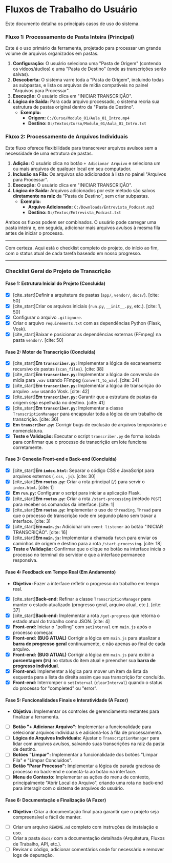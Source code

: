 # Fluxos de Trabalho do Usuário

Este documento detalha os principais casos de uso do sistema.

### Fluxo 1: Processamento de Pasta Inteira (Principal)

Este é o uso primário da ferramenta, projetado para processar um grande volume de arquivos organizados em pastas.

1.  **Configuração:** O usuário seleciona uma "Pasta de Origem" (contendo os vídeos/áudios) e uma "Pasta de Destino" (onde as transcrições serão salvas).
2.  **Descoberta:** O sistema varre toda a "Pasta de Origem", incluindo todas as subpastas, e lista os arquivos de mídia compatíveis no painel "Arquivos para Processar".
3.  **Execução:** O usuário clica em "INICIAR TRANSCRIÇÃO".
4.  **Lógica de Saída:** Para cada arquivo processado, o sistema recria sua estrutura de pastas original dentro da "Pasta de Destino".
    -   **Exemplo:**
        -   **Origem:** `C:/Curso/Modulo_01/Aula_01_Intro.mp4`
        -   **Destino:** `D:/Textos/Curso/Modulo_01/Aula_01_Intro.txt`

### Fluxo 2: Processamento de Arquivos Individuais

Este fluxo oferece flexibilidade para transcrever arquivos avulsos sem a necessidade de uma estrutura de pastas.

1.  **Adição:** O usuário clica no botão `+ Adicionar Arquivo` e seleciona um ou mais arquivos de qualquer local em seu computador.
2.  **Inclusão na Fila:** Os arquivos são adicionados à lista no painel "Arquivos para Processar".
3.  **Execução:** O usuário clica em "INICIAR TRANSCRIÇÃO".
4.  **Lógica de Saída:** Arquivos adicionados por este método são salvos **diretamente na raiz** da "Pasta de Destino", sem criar subpastas.
    -   **Exemplo:**
        -   **Arquivo Adicionado:** `C:/Downloads/Entrevista_Podcast.mp3`
        -   **Destino:** `D:/Textos/Entrevista_Podcast.txt`

Ambos os fluxos podem ser combinados. O usuário pode carregar uma pasta inteira e, em seguida, adicionar mais arquivos avulsos à mesma fila antes de iniciar o processo.


------

Com certeza. Aqui está o checklist completo do projeto, do início ao fim, com o status atual de cada tarefa baseado em nosso progresso.

---

### **Checklist Geral do Projeto de Transcrição**

#### **Fase 1: Estrutura Inicial do Projeto (Concluída)**
- [x] [cite_start]Definir a arquitetura de pastas (`app/`, `vendor/`, `docs/`). [cite: 50]
- [x] [cite_start]Criar os arquivos iniciais (`run.py`, `__init__.py`, etc.). [cite: 1, 50]
- [x] Configurar o arquivo `.gitignore`.
- [x] Criar o arquivo `requirements.txt` com as dependências Python (Flask, Vosk).
- [x] [cite_start]Baixar e posicionar as dependências externas (FFmpeg) na pasta `vendor/`. [cite: 50]

#### **Fase 2: Motor de Transcrição (Concluída)**
- [x] [cite_start]**Em `transcriber.py`:** Implementar a lógica de escaneamento recursivo de pastas (`scan_files`). [cite: 38]
- [x] [cite_start]**Em `transcriber.py`:** Implementar a lógica de conversão de mídia para `.wav` usando FFmpeg (`convert_to_wav`). [cite: 34]
- [x] [cite_start]**Em `transcriber.py`:** Implementar a lógica de transcrição do arquivo `.wav` usando Vosk. [cite: 42]
- [x] [cite_start]**Em `transcriber.py`:** Garantir que a estrutura de pastas da origem seja espelhada no destino. [cite: 41]
- [x] [cite_start]**Em `transcriber.py`:** Implementar a classe `TranscriptionManager` para encapsular toda a lógica de um trabalho de transcrição. [cite: 36]
- [x] **Em `transcriber.py`:** Corrigir bugs de exclusão de arquivos temporários e nomenclatura.
- [x] **Teste e Validação:** Executar o script `transcriber.py` de forma isolada para confirmar que o processo de transcrição em lote funciona corretamente.

#### **Fase 3: Conexão Front-end e Back-end (Concluída)**
- [x] [cite_start]**Em `index.html`:** Separar o código CSS e JavaScript para arquivos externos (`.css`, `.js`). [cite: 30]
- [x] [cite_start]**Em `routes.py`:** Criar a rota principal (`/`) para servir o `index.html`. [cite: 1]
- [x] **Em `run.py`:** Configurar o script para iniciar a aplicação Flask.
- [x] [cite_start]**Em `routes.py`:** Criar a rota `/start-processing` (método `POST`) para receber os comandos da interface. [cite: 1]
- [x] [cite_start]**Em `routes.py`:** Implementar o uso de `threading.Thread` para que o processo de transcrição rode em segundo plano sem travar a interface. [cite: 3]
- [x] [cite_start]**Em `main.js`:** Adicionar um `event listener` ao botão "INICIAR TRANSCRIÇÃO". [cite: 16]
- [x] [cite_start]**Em `main.js`:** Implementar a chamada `fetch` para enviar os caminhos de origem e destino para a rota `/start-processing`. [cite: 18]
- [x] **Teste e Validação:** Confirmar que o clique no botão na interface inicia o processo no terminal do servidor e que a interface permanece responsiva.

#### **Fase 4: Feedback em Tempo Real (Em Andamento)**
- **Objetivo:** Fazer a interface refletir o progresso do trabalho em tempo real.
- [x] [cite_start]**Back-end:** Refinar a classe `TranscriptionManager` para manter o estado atualizado (progresso geral, arquivo atual, etc.). [cite: 37]
- [x] [cite_start]**Back-end:** Implementar a rota `/get-progress` que retorna o estado atual do trabalho como JSON. [cite: 4]
- [x] **Front-end:** Iniciar o "polling" com `setInterval` em `main.js` após o processo começar.
- [x] **Front-end:** **(BUG ATUAL)** Corrigir a lógica em `main.js` para atualizar a **barra de progresso geral** continuamente, e não apenas ao final de cada arquivo.
- [x] **Front-end:** **(BUG ATUAL)** Corrigir a lógica em `main.js` para exibir a **porcentagem (`X%`)** no status do item atual e preencher sua **barra de progresso individual**.
- [x] **Front-end:** Implementar a lógica para mover um item da lista da esquerda para a lista da direita assim que sua transcrição for concluída.
- [x] **Front-end:** Interromper o `setInterval` (`clearInterval`) quando o status do processo for "completed" ou "error".

#### **Fase 5: Funcionalidades Finais e Interatividade (A Fazer)**
- **Objetivo:** Implementar os controles de gerenciamento restantes para finalizar a ferramenta.
- [ ] **Botão "+ Adicionar Arquivo":** Implementar a funcionalidade para selecionar arquivos individuais e adicioná-los à fila de processamento.
- [ ] **Lógica de Arquivos Individuais:** Ajustar o `TranscriptionManager` para lidar com arquivos avulsos, salvando suas transcrições na raiz da pasta de destino.
- [ ] **Botões "Limpar":** Implementar a funcionalidade dos botões "Limpar Fila" e "Limpar Concluídos".
- [ ] **Botão "Parar Processo":** Implementar a lógica de parada graciosa do processo no back-end e conectá-la ao botão na interface.
- [ ] **Menu de Contexto:** Implementar as ações do menu de contexto, principalmente "Abrir Local do Arquivo", criando uma rota no back-end para interagir com o sistema de arquivos do usuário.

#### **Fase 6: Documentação e Finalização (A Fazer)**
- **Objetivo:** Criar a documentação final para garantir que o projeto seja compreensível e fácil de manter.
- [ ] Criar um arquivo `README.md` completo com instruções de instalação e uso.
- [ ] Criar a pasta `docs/` com a documentação detalhada (Arquitetura, Fluxos de Trabalho, API, etc.).
- [ ] Revisar o código, adicionar comentários onde for necessário e remover logs de depuração.